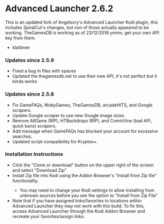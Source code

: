 
# Advanced Launcher 2.6.2
This is an updated fork of Angelscry's Advanced Launcher Kodi plugin, this includes SpiralCut's changes, but non of those actually appeared to be working. TheGamesDB is working as of 23/12/2018 ymmv, get your own API key from them.
 - klattimer

<h3>Updates since 2.5.9</h3>
<ul>
	<li>Fixed a bug in files with spaces</li>
	<li>Updated the thegamesdb.net to use their new API, it's not perfect but it kinda works</li>
</ul>

<h3>Updates since 2.5.8</h3>
<ul>
    <li>Fix GameFAQs, MobyGames, TheGamesDB, arcadeHITS, and Google scrapers.</li>
	<li>Update Google scraper to use new Google image sizes.</li>
	<li>Remove AllGame (RIP), HTBackdrops (RIP), and ComicVine (bad API, quick bans) scrapers.</li>
	<li>Add message when GameFAQs has blocked your account for excessive searches.</li>
 	<li>Updated script compatibility for Krypton+.</li>
 </ul>

<h3>Installation Instructions</h3>
<ul>
	<li>Click the "Clone or download" button on the upper right of the screen and select "Download Zip"</li>
	<li>Install Zip file into Kodi using the Addon Browser's "Install from Zip file" functionality.</li>
	<ul>
		<li>You may need to change your Kodi settings to allow installing from unknown sources before you see the option to "Install from Zip File"</li>
	</ul>
	<li>Note that if you have assigned links/favorites to locations within Advanced Launcher they may not work with this build.  To fix this, access Advanced Launcher through the Kodi Addon Browser and recreate your favorites/assign links.
</ul>
